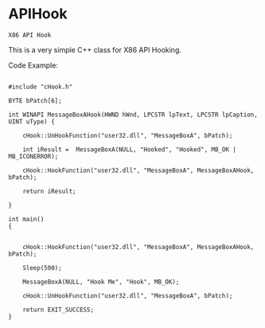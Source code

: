 # APIHook
```X86 API Hook```

This is a very simple C++ class for X86 API Hooking.

Code Example: 
```

#include "cHook.h"

BYTE bPatch[6];

int WINAPI MessageBoxAHook(HWND hWnd, LPCSTR lpText, LPCSTR lpCaption, UINT uType) {

    cHook::UnHookFunction("user32.dll", "MessageBoxA", bPatch);

    int iResult =  MessageBoxA(NULL, "Hooked", "Hooked", MB_OK | MB_ICONERROR);

	cHook::HookFunction("user32.dll", "MessageBoxA", MessageBoxAHook, bPatch);
	
	return iResult;

}

int main()
{
   

    cHook::HookFunction("user32.dll", "MessageBoxA", MessageBoxAHook, bPatch);

    Sleep(500);

    MessageBoxA(NULL, "Hook Me", "Hook", MB_OK);

    cHook::UnHookFunction("user32.dll", "MessageBoxA", bPatch);

    return EXIT_SUCCESS;
}


```
